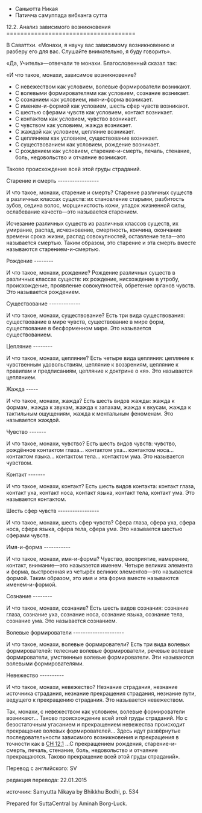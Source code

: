 









* Саньютта Никая
* Патичча самуппада вибханга сутта


12\.2\. Анализ зависимого возникновения
\=\=\=\=\=\=\=\=\=\=\=\=\=\=\=\=\=\=\=\=\=\=\=\=\=\=\=\=\=\=\=\=\=\=\=\=\=



В Саваттхи\. «Монахи, я научу вас зависимому возникновению и разберу его для вас\. Слушайте внимательно, я буду говорить»\.


«Да, Учитель»—отвечали те монахи\. Благословенный сказал так:


«И что такое, монахи, зависимое возникновение?


* С невежеством как условием, волевые формирователи возникают\.
* С волевыми формирователями как условием, сознание возникает\.
* С сознанием как условием, имя\-и\-форма возникает\.
* С именем\-и\-формой как условием, шесть сфер чувств возникают\.
* С шестью сферами чувств как условием, контакт возникает\.
* С контактом как условием, чувство возникает\.
* С чувством как условием, жажда возникает\.
* С жаждой как условием, цепляние возникает\.
* С цеплянием как условием, существование возникает\.
* С существованием как условием, рождение возникает\.
* С рождением как условием, старение\-и\-смерть, печаль, стенание, боль, недовольство и отчаяние возникают\.


Таково происхождение всей этой груды страданий\.


Старение и смерть
\-\-\-\-\-\-\-\-\-\-\-\-\-\-\-\-\-


И что такое, монахи, старение и смерть? Старение различных существ в различных классах существ: их становление старыми, разбитость зубов, седина волос, морщинистость кожи, упадок жизненной силы, ослабевание качеств—это называется старением\.


Исчезание различных существ из различных классов существ, их умирание, распад, исчезновение, смертность, кончина, окончание времени срока жизни, распад совокупностей, оставление тела—это называется смертью\. Таким образом, это старение и эта смерть вместе называются старением\-и\-смертью\.


Рождение
\-\-\-\-\-\-\-\-


И что такое, монахи, рождение? Рождение различных существ в различных классах существ: их рождение, нисхождение в утробу, происхождение, проявление совокупностей, обретение органов чувств\. Это называется рождением\.


Существование
\-\-\-\-\-\-\-\-\-\-\-\-\-


И что такое, монахи, существование? Есть три вида существования: существование в мире чувств, существование в мире форм, существование в бесформенном мире\. Это называется существованием\.


Цепляние
\-\-\-\-\-\-\-\-


И что такое, монахи, цепляние? Есть четыре вида цепляния: цепляние к чувственным удовольствиям, цепляние к воззрениям, цепляние к правилам и предписаниям, цепляние к доктрине о «я»\. Это называется цеплянием\.


Жажда
\-\-\-\-\-


И что такое, монахи, жажда? Есть шесть видов жажды: жажда к формам, жажда к звукам, жажда к запахам, жажда к вкусам, жажда к тактильным ощущениям, жажда к ментальным феноменам\. Это называется жаждой\.


Чувство
\-\-\-\-\-\-\-


И что такое, монахи, чувство? Есть шесть видов чувств: чувство, рождённое контактом глаза… контактом уха… контактом носа… контактом языка… контактом тела… контактом ума\. Это называется чувством\.


Контакт
\-\-\-\-\-\-\-


И что такое, монахи, контакт? Есть шесть видов контакта: контакт глаза, контакт уха, контакт носа, контакт языка, контакт тела, контакт ума\. Это называется контактом\.


Шесть сфер чувств
\-\-\-\-\-\-\-\-\-\-\-\-\-\-\-\-\-


И что такое, монахи, шесть сфер чувств? Сфера глаза, сфера уха, сфера носа, сфера языка, сфера тела, сфера ума\. Это называется шестью сферами чувств\.


Имя\-и\-форма
\-\-\-\-\-\-\-\-\-\-\-


И что такое, монахи, имя\-и\-форма? Чувство, восприятие, намерение, контакт, внимание—это называется именем\. Четыре великих элемента и форма, выстроенная из четырёх великих элементов—это называется формой\. Таким образом, это имя и эта форма вместе называются именем\-и\-формой\.


Сознание
\-\-\-\-\-\-\-\-


И что такое, монахи, сознание? Есть шесть видов сознания: сознание глаза, сознание уха, сознание носа, сознание языка, сознание тела, сознание ума\. Это называется сознанием\.


Волевые формирователи
\-\-\-\-\-\-\-\-\-\-\-\-\-\-\-\-\-\-\-\-\-


И что такое, монахи, волевые формирователи? Есть три вида волевых формирователей: телесные волевые формирователи, речевые волевые формирователи, умственные волевые формирователи\. Эти называются волевыми формирователями\.


Невежество
\-\-\-\-\-\-\-\-\-\-


И что такое, монахи, невежество? Незнание страдания, незнание источника страдания, незнание прекращения страдания, незнание пути, ведущего к прекращению страдания\. Это называется невежеством\.


Так, монахи, с невежеством как условием, волевые формирователи возникают… Таково происхождение всей этой груды страданий\. Но с безостаточным угасанием и прекращением невежества происходит прекращение волевых формирователей… Здесь идут развёрнутые последовательности зависимого возникновения и прекращения в точности как в [СН 12\.1](/sn12\.1/ru/sv) …С прекращением рождения, старение\-и\-смерть, печаль, стенание, боль, недовольство и отчаяние прекращаются\. Таково прекращение всей этой груды страданий»\.



Перевод с английского: SV


редакция перевода: 22\.01\.2015


источник: Samyutta Nikaya by Bhikkhu Bodhi, p\. 534


Prepared for SuttaCentral by Aminah Borg\-Luck\.






